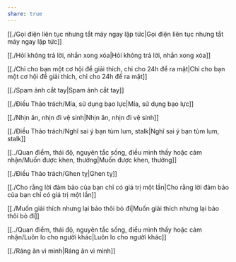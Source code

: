 ```yaml
---
share: true
---
```

[[./Gọi điện liên tục nhưng tắt máy ngay lập tức|Gọi điện liên tục nhưng tắt máy ngay lập tức]]

[[./Hỏi không trả lời, nhắn xong xóa|Hỏi không trả lời, nhắn xong xóa]]

[[./Chỉ cho bạn một cơ hội để giải thích, chỉ cho 24h để ra mặt|Chỉ cho bạn một cơ hội để giải thích, chỉ cho 24h để ra mặt]]

[[./Spam ảnh cắt tay|Spam ảnh cắt tay]]

[[./Điều Thảo trách/Mỉa, sử dụng bạo lực|Mỉa, sử dụng bạo lực]]

[[./Nhịn ăn, nhịn đi vệ sinh|Nhịn ăn, nhịn đi vệ sinh]]

[[./Điều Thảo trách/Nghĩ sai ý bạn tùm lum, stalk|Nghĩ sai ý bạn tùm lum, stalk]]

[[../Quan điểm, thái độ, nguyên tắc sống, điều mình thấy hoặc cảm nhận/Muốn được khen, thưởng|Muốn được khen, thưởng]]

[[./Điều Thảo trách/Ghen tỵ|Ghen tỵ]]

[[./Cho rằng lời đảm bảo của bạn chỉ có giá trị một lần|Cho rằng lời đảm bảo của bạn chỉ có giá trị một lần]]

[[./Muốn giải thích nhưng lại bảo thôi bỏ đi|Muốn giải thích nhưng lại bảo thôi bỏ đi]]

[[../Quan điểm, thái độ, nguyên tắc sống, điều mình thấy hoặc cảm nhận/Luôn lo cho người khác|Luôn lo cho người khác]]

[[./Ráng ăn vì mình|Ráng ăn vì mình]]
